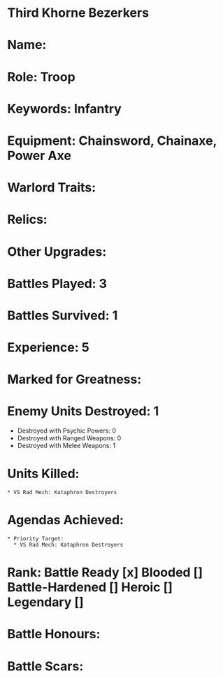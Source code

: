 # Third Khorne Bezerkers

# Name: 
# Role: Troop
# Keywords: Infantry
# Equipment: Chainsword, Chainaxe, Power Axe
# Warlord Traits:
# Relics:
# Other Upgrades:

# Battles Played: 3
# Battles Survived: 1
# Experience: 5
# Marked for Greatness:
# Enemy Units Destroyed: 1
  * Destroyed with Psychic Powers: 0 
  * Destroyed with Ranged Weapons: 0 
  * Destroyed with Melee Weapons: 1
# Units Killed: 
    * VS Rad Mech: Kataphron Destroyers
# Agendas Achieved:
    * Priority Target: 
      * VS Rad Mech: Kataphron Destroyers

# Rank: Battle Ready [x] Blooded [] Battle-Hardened [] Heroic [] Legendary []

# Battle Honours: 
# Battle Scars: